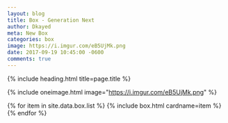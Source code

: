 ```yaml
---
layout: blog
title: Box - Generation Next
author: Dkayed
meta: New Box
categories: box
image: https://i.imgur.com/eB5UjMk.png
date: 2017-09-19 10:45:00 -0600
comments: true
---
```


{% include heading.html title=page.title %}

{% include oneimage.html image="https://i.imgur.com/eB5UjMk.png" %}

<div class="row">
{% for item in site.data.box.list %}
{% include box.html cardname=item %}
{% endfor %}
</div>